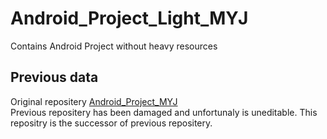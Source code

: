 <h1>Android_Project_Light_MYJ</h1>
<p> Contains Android Project without heavy resources</p>

<h2>Previous data</h2>
<p> Original repositery <a href="https://github.com/y1234567890-eng/Android_Project_MYJ">Android_Project_MYJ</a> <br>
Previous repositery has been damaged and unfortunaly is uneditable. This repositry is the successor of previous repositery.</p>


